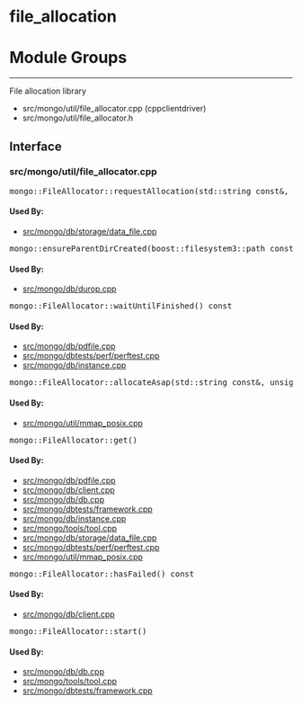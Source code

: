 # file\_allocation

# Module Groups

-------------

File allocation library

- src/mongo/util/file\_allocator.cpp   (cppclientdriver)
- src/mongo/util/file\_allocator.h

## Interface
### src/mongo/util/file\_allocator.cpp
<pre>mongo::FileAllocator::requestAllocation(std::string const&, long&)</pre>
#### Used By:
- [src/mongo/db/storage/data\_file.cpp](../mmap\_file\_interface)

<pre>mongo::ensureParentDirCreated(boost::filesystem3::path const&)</pre>
#### Used By:
- [src/mongo/db/durop.cpp](../journaling)

<pre>mongo::FileAllocator::waitUntilFinished() const</pre>
#### Used By:
- [src/mongo/db/pdfile.cpp](../storage\_layer\_structure)
- [src/mongo/dbtests/perf/perftest.cpp](../unit\_tests)
- [src/mongo/db/instance.cpp](../storage\_layer\_structure)

<pre>mongo::FileAllocator::allocateAsap(std::string const&, unsigned long long&)</pre>
#### Used By:
- [src/mongo/util/mmap\_posix.cpp](../mmap)

<pre>mongo::FileAllocator::get()</pre>
#### Used By:
- [src/mongo/db/pdfile.cpp](../storage\_layer\_structure)
- [src/mongo/db/client.cpp](../client\_and\_operation\_tracking)
- [src/mongo/db/db.cpp](../mongos\_and\_mongod\_mains)
- [src/mongo/dbtests/framework.cpp](../unit\_tests)
- [src/mongo/db/instance.cpp](../storage\_layer\_structure)
- [src/mongo/tools/tool.cpp](../tools)
- [src/mongo/db/storage/data\_file.cpp](../mmap\_file\_interface)
- [src/mongo/dbtests/perf/perftest.cpp](../unit\_tests)
- [src/mongo/util/mmap\_posix.cpp](../mmap)

<pre>mongo::FileAllocator::hasFailed() const</pre>
#### Used By:
- [src/mongo/db/client.cpp](../client\_and\_operation\_tracking)

<pre>mongo::FileAllocator::start()</pre>
#### Used By:
- [src/mongo/db/db.cpp](../mongos\_and\_mongod\_mains)
- [src/mongo/tools/tool.cpp](../tools)
- [src/mongo/dbtests/framework.cpp](../unit\_tests)
